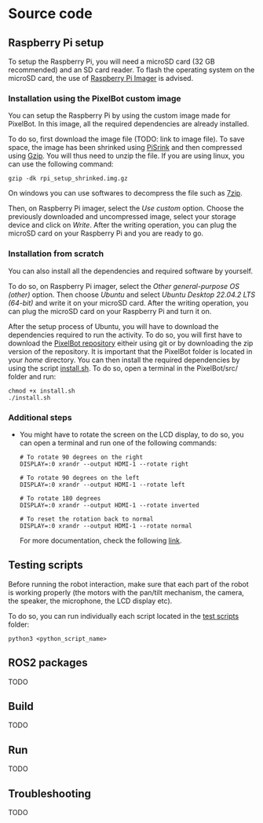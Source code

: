 # Source code

## Raspberry Pi setup

To setup the Raspberry Pi, you will need a microSD card (32 GB recommended) and an SD card reader. To flash the operating system on the microSD card, the use of [Raspberry Pi Imager](https://www.raspberrypi.com/software/) is advised.

### Installation using the PixelBot custom image

You can setup the Raspberry Pi by using the custom image made for PixelBot. In this image, all the required dependencies are already installed.

To do so, first download the image file (TODO: link to image file).
To save space, the image has been shrinked using [PiSrink](https://github.com/Drewsif/PiShrink) and then compressed using [Gzip](https://www.gzip.org/). You will thus need to unzip the file. If you are using linux, you can use the following command:
```
gzip -dk rpi_setup_shrinked.img.gz
```
On windows you can use softwares to decompress the file such as [7zip](https://www.7-zip.org/).

Then, on Raspberry Pi imager, select the *Use custom* option. Choose the previously downloaded and uncompressed image, select your storage device and click on *Write*. After the writing operation, you can plug the microSD card on your Raspberry Pi and you are ready to go.

### Installation from scratch

You can also install all the dependencies and required software by yourself.

To do so, on Raspberry Pi imager, select the *Other general-purpose OS (other)* option. Then choose *Ubuntu* and select *Ubuntu Desktop 22.04.2 LTS (64-bit)* and write it on your microSD card. After the writing operation, you can plug the microSD card on your Raspberry Pi and turn it on. 

After the setup process of Ubuntu, you will have to download the dependencies required to run the activity. To do so, you will first have to download the [PixelBot repository](https://github.com/RomainMaure/PixelBot) eitheir using git or by downloading the zip version of the repository. It is important that the PixelBot folder is located in your *home* directory. You can then install the required dependencies by using the script [install.sh](https://github.com/RomainMaure/PixelBot/blob/main/src/install.sh). To do so, open a terminal in the PixelBot/src/ folder and run:

```
chmod +x install.sh
./install.sh
```

### Additional steps

- You might have to rotate the screen on the LCD display, to do so, you can open a terminal and run one of the following commands:
    ```
    # To rotate 90 degrees on the right
    DISPLAY=:0 xrandr --output HDMI-1 --rotate right

    # To rotate 90 degrees on the left
    DISPLAY=:0 xrandr --output HDMI-1 --rotate left

    # To rotate 180 degrees
    DISPLAY=:0 xrandr --output HDMI-1 --rotate inverted

    # To reset the rotation back to normal
    DISPLAY=:0 xrandr --output HDMI-1 --rotate normal
    ```
    For more documentation, check the following [link](https://linuxhint.com/rotate-screen-in-raspberry-pi/).

## Testing scripts

Before running the robot interaction, make sure that each part of the robot is working properly (the motors with the pan/tilt mechanism, the camera, the speaker, the microphone, the LCD display etc).

To do so, you can run individually each script located in the [test scripts](https://github.com/RomainMaure/PixelBot/tree/main/src/test_scripts) folder:

```
python3 <python_script_name>
```

## ROS2 packages

TODO

## Build

TODO

## Run

TODO

## Troubleshooting

TODO
